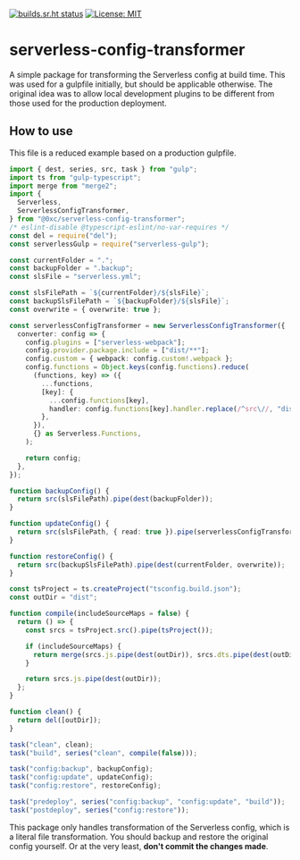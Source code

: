 [![builds.sr.ht status](https://builds.sr.ht/~tcarrio/serverless-config-transformer/.build.yml.svg)](https://builds.sr.ht/~tcarrio/serverless-config-transformer/.build.yml?) [![License: MIT](https://img.shields.io/badge/License-MIT-yellow.svg)](https://opensource.org/licenses/MIT)

# serverless-config-transformer

A simple package for transforming the Serverless config at build time. This was
used for a gulpfile initially, but should be applicable otherwise. The original
idea was to allow local development plugins to be different from those used for
the production deployment.

## How to use

This file is a reduced example based on a production gulpfile.

```ts
import { dest, series, src, task } from "gulp";
import ts from "gulp-typescript";
import merge from "merge2";
import {
  Serverless,
  ServerlessConfigTransformer,
} from "@0xc/serverless-config-transformer";
/* eslint-disable @typescript-eslint/no-var-requires */
const del = require("del");
const serverlessGulp = require("serverless-gulp");

const currentFolder = ".";
const backupFolder = ".backup";
const slsFile = "serverless.yml";

const slsFilePath = `${currentFolder}/${slsFile}`;
const backupSlsFilePath = `${backupFolder}/${slsFile}`;
const overwrite = { overwrite: true };

const serverlessConfigTransformer = new ServerlessConfigTransformer({
  converter: config => {
    config.plugins = ["serverless-webpack"];
    config.provider.package.include = ["dist/**"];
    config.custom = { webpack: config.custom!.webpack };
    config.functions = Object.keys(config.functions).reduce(
      (functions, key) => ({
        ...functions,
        [key]: {
          ...config.functions[key],
          handler: config.functions[key].handler.replace(/^src\//, "dist/"),
        },
      }),
      {} as Serverless.Functions,
    );

    return config;
  },
});

function backupConfig() {
  return src(slsFilePath).pipe(dest(backupFolder));
}

function updateConfig() {
  return src(slsFilePath, { read: true }).pipe(serverlessConfigTransformer);
}

function restoreConfig() {
  return src(backupSlsFilePath).pipe(dest(currentFolder, overwrite));
}

const tsProject = ts.createProject("tsconfig.build.json");
const outDir = "dist";

function compile(includeSourceMaps = false) {
  return () => {
    const srcs = tsProject.src().pipe(tsProject());

    if (includeSourceMaps) {
      return merge(srcs.js.pipe(dest(outDir)), srcs.dts.pipe(dest(outDir)));
    }

    return srcs.js.pipe(dest(outDir));
  };
}

function clean() {
  return del([outDir]);
}

task("clean", clean);
task("build", series("clean", compile(false)));

task("config:backup", backupConfig);
task("config:update", updateConfig);
task("config:restore", restoreConfig);

task("predeploy", series("config:backup", "config:update", "build"));
task("postdeploy", series("config:restore"));
```

This package only handles transformation of the Serverless config, which is a
literal file transformation. You should backup and restore the original config
yourself. Or at the very least, **don't commit the changes made**.
